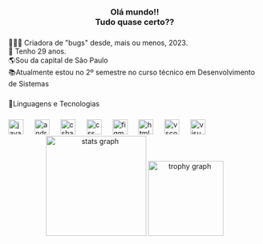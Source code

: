 <h3 align="center">Olá mundo!!<br>Tudo quase certo??</h3>

###

<p align="left">👩🏿‍💻 Criadora de "bugs" desde, mais ou menos, 2023.<br>🎂 Tenho 29 anos.<br>🌎Sou da capital de São Paulo<br>📚Atualmente estou no 2º semestre no curso técnico em Desenvolvimento de Sistemas</p>

###

<p align="left">💾Linguagens e Tecnologias</p>

###

<div align="left">
  <img src="https://cdn.jsdelivr.net/gh/devicons/devicon/icons/javascript/javascript-original.svg" height="30" alt="javascript logo"  />
  <img width="14" />
  <img src="https://cdn.jsdelivr.net/gh/devicons/devicon/icons/androidstudio/androidstudio-original.svg" height="30" alt="androidstudio logo"  />
  <img width="14" />
  <img src="https://cdn.jsdelivr.net/gh/devicons/devicon/icons/csharp/csharp-original.svg" height="30" alt="csharp logo"  />
  <img width="14" />
  <img src="https://cdn.jsdelivr.net/gh/devicons/devicon/icons/css3/css3-original.svg" height="30" alt="css logo"  />
  <img width="14" />
  <img src="https://cdn.jsdelivr.net/gh/devicons/devicon/icons/figma/figma-original.svg" height="30" alt="figma logo"  />
  <img width="14" />
  <img src="https://cdn.jsdelivr.net/gh/devicons/devicon/icons/html5/html5-original.svg" height="30" alt="html5 logo"  />
  <img width="14" />
  <img src="https://cdn.jsdelivr.net/gh/devicons/devicon/icons/vscode/vscode-original.svg" height="30" alt="vscode logo"  />
  <img width="14" />
  <img src="https://cdn.jsdelivr.net/gh/devicons/devicon/icons/visualstudio/visualstudio-plain.svg" height="30" alt="visualstudio logo"  />
</div>



<div align="center">
  <img src="https://github-readme-stats.vercel.app/api?username=Nayara95&hide_title=false&hide_rank=false&show_icons=true&include_all_commits=true&count_private=true&disable_animations=false&theme=dracula&locale=pt-br&hide_border=false&order=1" height="200" alt="stats graph"  />
  <img src="https://github-profile-trophy.vercel.app?username=Nayara95&theme=dracula&column=-1&row=1&margin-w=11&margin-h=8&no-bg=false&no-frame=false&order=4" height="150" alt="trophy graph"  />
</div>

###
